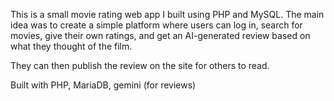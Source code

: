 This is a small movie rating web app I built using PHP and MySQL. The main idea was to create a simple platform where users can log in, search for movies, give their own ratings, and get an AI-generated review based on what they thought of the film. 

They can then publish the review on the site for others to read.

Built with PHP, MariaDB, gemini (for reviews)
